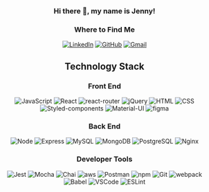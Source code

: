 <div align="center">

### Hi there 👋, my name is Jenny!

### Where to Find Me
[![LinkedIn](https://img.shields.io/badge/Linkedin-0A66C2?&style=for-the-badge&logo=linkedin&logoColor=white&link=https://www.linkedin.com/in/jgiri)](https://www.linkedin.com/in/jgiri/)
[![GitHub](https://img.shields.io/badge/Github-181717?&style=for-the-badge&logo=github&logoColor=white&link=https://github.com/jennygiri)](https://github.com/jennygiri)
[![Gmail](https://img.shields.io/badge/Email-EA4335?&style=for-the-badge&logo=gmail&logoColor=white&link=mailto:jenniferanngiri@gmail.com)](mailto:jenniferanngiri@gmail.com)

## Technology Stack

### Front End 

![JavaScript](https://img.shields.io/badge/JavaScript-F7DF1E?&style=for-the-badge&logo=javascript&logoColor=white)
![React](https://img.shields.io/badge/React-61DAFB?logo=react&logoColor=white&style=for-the-badge)
![react-router](https://img.shields.io/badge/React%20Router-CA4245?logo=react-router&logoColor=white&style=for-the-badge)
![jQuery](https://img.shields.io/badge/jQuery-0769AD?&style=for-the-badge&logo=jQuery&logoColor=white)
![HTML](https://img.shields.io/badge/HTML5-E34F26?&style=for-the-badge&logo=html5&logoColor=white)
![CSS](https://img.shields.io/badge/CSS3-1572B6?&style=for-the-badge&logo=css3&logoColor=white)
![Styled-components](https://img.shields.io/badge/Styled%20Components-DB7093?&style=for-the-badge&logo=styled-components&logoColor=white)
![Material-UI](https://img.shields.io/badge/Material%20UI-0081CB?&style=for-the-badge&logo=materialui&logoColor=white)
![figma](https://img.shields.io/badge/Figma-F24E1E?&style=for-the-badge&logo=figma&logoColor=white)

### Back End

![Node](https://img.shields.io/badge/Node.js-339933?&style=for-the-badge&logo=nodedotjs&logoColor=white)
![Express](https://img.shields.io/badge/Express-000000?&style=for-the-badge&logo=express)
![MySQL](https://img.shields.io/badge/MySQL-4479A1?&style=for-the-badge&logo=mysql&logoColor=white)
![MongoDB](https://img.shields.io/badge/MongoDB-47A248?&style=for-the-badge&logo=mongodb&logoColor=white)
![PostgreSQL](https://camo.githubusercontent.com/3533d3ac5e34afefc4d1c00c5bfd94f88324ee4a5e93ee60386571de5ed67062/68747470733a2f2f696d672e736869656c64732e696f2f62616467652f504f535447524553514c2d3333363739312e7376673f7374796c653d666f722d7468652d6261646765266c6f676f3d506f737467726553514c266c6f676f436f6c6f723d7768697465)
![Nginx](https://img.shields.io/badge/Nginx-009639?&style=for-the-badge&logo=Nginx&logoColor=white)

### Developer Tools

![Jest](https://img.shields.io/badge/Jest-C21325?&style=for-the-badge&logo=Jest&logoColor=white)
![Mocha](https://img.shields.io/badge/Mocha-8D6748?&style=for-the-badge&logo=Mocha&logoColor=white)
![Chai](https://img.shields.io/badge/Chai-A30701?&style=for-the-badge&logo=Chai&logoColor=white)
![aws](https://img.shields.io/badge/AWS-232F3E?&style=for-the-badge&logo=amazon-aws&logoColor=white)
![Postman](https://img.shields.io/badge/Postman-FF6C37?&style=for-the-badge&logo=postman&logoColor=white)
![npm](https://img.shields.io/badge/npm-CB3837?&style=for-the-badge&logo=npm&logoColor=white)
![Git](https://img.shields.io/badge/Git-F05032?&style=for-the-badge&logo=git&logoColor=white)
![webpack](https://img.shields.io/badge/Webpack-8DD6F9?&style=for-the-badge&logo=webpack&logoColor=white)
![Babel](https://img.shields.io/badge/Babel-F9DC3E?&style=for-the-badge&logo=babel&logoColor=white)
![VSCode](https://img.shields.io/badge/VSCode-007ACC?&style=for-the-badge&logo=visual-studio-code&logoColor=white)
![ESLint](https://img.shields.io/badge/ESLint-4B32C3?&style=for-the-badge&logo=eslint&logoColor=white)

  </div>
